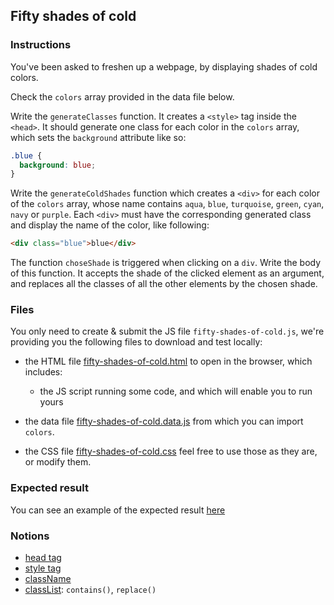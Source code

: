 ## Fifty shades of cold

### Instructions

You've been asked to freshen up a webpage, by displaying shades of cold colors.

Check the `colors` array provided in the data file below.

Write the `generateClasses` function. It creates a `<style>` tag inside the `<head>`. It should generate one class for each color in the `colors` array, which sets the `background` attribute like so:

```css
.blue {
  background: blue;
}
```

Write the `generateColdShades` function which creates a `<div>` for each color of the `colors` array, whose name contains `aqua`, `blue`, `turquoise`, `green`, `cyan`, `navy` or `purple`. Each `<div>` must have the corresponding generated class and display the name of the color, like following:

```html
<div class="blue">blue</div>
```

The function `choseShade` is triggered when clicking on a `div`. Write the body of this function. It accepts the shade of the clicked element as an argument, and replaces all the classes of all the other elements by the chosen shade.

### Files

You only need to create & submit the JS file `fifty-shades-of-cold.js`, we're providing you the following files to download and test locally:

- the HTML file [fifty-shades-of-cold.html](./fifty-shades-of-cold.html) to open in the browser, which includes:

  - the JS script running some code, and which will enable you to run yours

- the data file [fifty-shades-of-cold.data.js](./fifty-shades-of-cold.data.js) from which you can import `colors`.

- the CSS file [fifty-shades-of-cold.css](./fifty-shades-of-cold.css) feel free to use those as they are, or modify them.

### Expected result

You can see an example of the expected result [here](https://youtu.be/a-3JDEvW-Qg)

### Notions

- [head tag](https://developer.mozilla.org/en-US/docs/Web/API/Document/head)
- [style tag](https://developer.mozilla.org/en-US/docs/Web/HTML/Element/style)
- [className](https://developer.mozilla.org/en-US/docs/Web/API/Element/className)
- [classList](https://developer.mozilla.org/en-US/docs/Web/API/Element/classList): `contains()`, `replace()`
